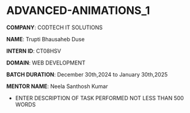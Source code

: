 # ADVANCED-ANIMATIONS_1

**COMPANY**: CODTECH IT SOLUTIONS 

**NAME**: Trupti Bhausaheb Duse 

**INTERN ID**: CT08HSV

**DOMAIN**: WEB DEVELOPMENT 

**BATCH DURATION**: December 30th,2024 to January 30th,2025

**MENTOR NAME**: Neela Santhosh Kumar

* ENTER DESCRIPTION OF TASK PERFORMED NOT LESS THAN 500 WORDS
